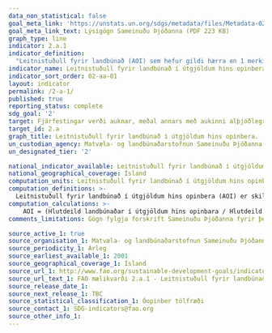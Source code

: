 ```yaml
---
data_non_statistical: false
goal_meta_link: 'https://unstats.un.org/sdgs/metadata/files/Metadata-02-0A-01.pdf '
goal_meta_link_text: Lýsigögn Sameinuðu Þjóðanna (PDF 223 KB)
graph_type: line
indicator: 2.a.1
indicator_definition:
  "Leitnistuðull fyrir landbúnað (AOI) sem hefur gildi hærra en 1 merkir að útgjöld hins opinbera til landbúnaðar séu hlutfallslega hærri en framlag hans til efnahagslegrar virðisaukningar. AOI sem er lægra en eitt merkir að útgjöld hins opinbera til landbúnaðar séu hlutfallslega lægri en framlag hans til efnahagslegrar virðisaukningar. AOI sem er jafnt einum endurspeglar að útgjöld hins opinbera til landbúnaðar séu í samræmi við hlutfall landbúnaðar í virðisaukningu "
indicator_name: Leitnistuðull fyrir landbúnað í útgjöldum hins opinbera.
indicator_sort_order: 02-aa-01
layout: indicator
permalink: /2-a-1/
published: true
reporting_status: complete
sdg_goal: '2'
target: Fjárfestingar verði auknar, meðal annars með aukinni alþjóðlegri samvinnu, í innviðum á svæðum utan þéttbýlis, landbúnaðarrannsóknum, tækniþróun og erfðagreiningu plantna og búpenings í því skyni að bæta landbúnaðarframleiðslu í þróunarlöndum, einkum þeim sem skemmst eru á veg komin.
target_id: 2.a
graph_title: Leitnistuðull fyrir landbúnað í útgjöldum hins opinbera.
un_custodian_agency: Matvæla- og landbúnaðarstofnun Sameinuðu Þjóðanna (FAO)
un_designated_tier: '2'

national_indicator_available: Leitnistuðull fyrir landbúnað í útgjöldum hins opinbera.
national_geographical_coverage: Ísland
computation_units: Leitnistuðull fyrir landbúnað í útgjöldum hins opinbera. (AOI)
computation_definitions: >-
  Leitnistuðull fyrir landbúnað í útgjöldum hins opinbera (AOI) er skilgreindur sem hlutdeild landbúnaðar í útgjöldum hins opinbera, deilt með hludeild landbúnaðar í vergri þjóðarframleiðslu (GDP), þar sem landbúnaðar er skilgreindur sem landbúnaðar-, skógarhöggs-, sjávarútvegs-, og veiðigeiranna. Mælikvarðinn er einingalaus stuðull, sem reiknaður er sem hlutfall þessara tveggja þátta. Farið er fram á að stjórnvöld skili upplýsingum um útgjöld samkvæmt alþjóðlegum skilgreiningum á virkni yfirvalda (COFOG), og hlutdeild landbúnaðar í GDP samkvæmt kerfi þjóðarbókhalds (SNA).
computation_calculations: >-
    AOI = (Hlutdeild landbúnaðar í útgjöldum hins opinbara / Hlutdeild Landbúnaðar í GDP), þar sem i) Hlutdeild Landbúnaðar í útgjöldum hins opinbera  = (Útgjöld hins opinbera til landbúnaðar / Heildarútgjöld hins opinbera); og ii) Hludeild landbúnaðar í vergri þjóðaframleiðslu (GDP) = (Virðisaukning í landbúnaði / GDP landbúnaðar) sem vísar í flokk A í ISIC útg. 4 (Landbúnaður, skógrækt, veiðar og fiskveiðar), sem er jafnt flokkum A+B í ISIC útg. 3.2.
comments_limitations: Gögn fylgja forskrift Sameinuðu Þjóðanna fyrir þennan mælikvarða. Þessi mælikvarði var ekki fundinn í samstarfi við málefnasérfræðinga

source_active_1: true
source_organisation_1: Matvæla- og landbúnaðarstofnun Sameinuðu Þjóðanna (FAO)
source_periodicity_1: Árleg
source_earliest_available_1: 2001
source_geographical_coverage_1: Ísland
source_url_1: http://www.fao.org/sustainable-development-goals/indicators/2a1/en/
source_url_text_1: FAO mælikvarði 2.a.1 - Leitnistuðull fyrir landbúnað í útgjöldum hins opinbera (AOI)
source_release_date_1:
source_next_release_1: TBC
source_statistical_classification_1: Óopinber tölfræði
source_contact_1: SDG-indicators@fao.org
source_other_info_1:
---
```

